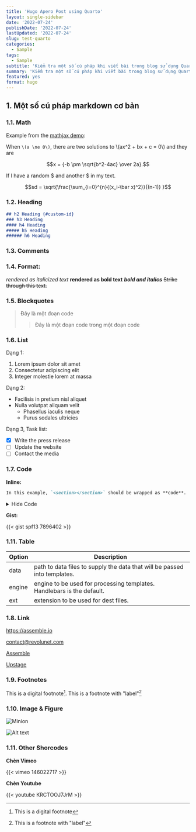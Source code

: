 ```yaml
---
title: 'Hugo Apero Post using Quarto'
layout: single-sidebar
date: '2022-07-24'
publishDate: '2022-07-24'
lastUpdated: '2022-07-24'
slug: test-quarto
categories:
  - Sample
tags:
  - Sample
subtitle: 'Kiểm tra một số cú pháp khi viết bài trong blog sử dụng Quarto.'
summary: 'Kiểm tra một số cú pháp khi viết bài trong blog sử dụng Quarto.'
featured: yes
format: hugo
---
```




## 1. Một số cú pháp markdown cơ bản

### 1.1. Math

Example from the [mathjax demo](https://www.mathjax.org/#demo):

When `\(a \ne 0\)`, there are two solutions to \\(ax^2 + bx + c = 0\\) and they are

$$x = {-b \pm \sqrt{b^2-4ac} \over 2a}.$$

If I have a random \$ and another \$ in my text.

$$sd = \sqrt{\frac{\sum_{i=0}^{n}{(x_i-\bar x)^2}}{(n-1)} }$$

### 1.2. Heading

``` markdown
## h2 Heading {#custom-id}
### h3 Heading
#### h4 Heading
##### h5 Heading
###### h6 Heading
```

### 1.3. Comments

<!--
This is a comment
-->

### 1.4. Format:

*rendered as italicized text* **rendered as bold text** ***bold and italics*** ~~Strike through this text.~~

### 1.5. Blockquotes

> Đây là một đoạn code
>
> > Đây là một đoạn code trong một đoạn code

### 1.6. List

Dạng 1:

1.  Lorem ipsum dolor sit amet
2.  Consectetur adipiscing elit
3.  Integer molestie lorem at massa

Dạng 2:

-   Facilisis in pretium nisl aliquet
-   Nulla volutpat aliquam velit
    -   Phasellus iaculis neque
    -   Purus sodales ultricies

Dạng 3, Task list:

-   [x] Write the press release
-   [ ] Update the website
-   [ ] Contact the media

### 1.7. Code

**Inline:**

``` markdown
In this example, `<section></section>` should be wrapped as **code**.
```

<details>
<summary>
Hide Code
</summary>

Lạ nhỉ

``` python
import matplotlib.pyplot as plt
import numpy as np

t = np.arange(0.0, 2.0, 0.01)
s = 1 + np.sin(2*np.pi*t)
plt.plot(t, s)

plt.xlabel('time (s)')
plt.ylabel('voltage (mV)')
plt.title('About as simple as it gets, folks')
plt.grid(True)
plt.savefig("test.png")
plt.show()
```

Không hiểu thấu

</details>

**Gist:**

{{< gist spf13 7896402 >}}

### 1.11. Table

| Option | Description                                                               |
|--------|---------------------------------------------------------------------------|
| data   | path to data files to supply the data that will be passed into templates. |
| engine | engine to be used for processing templates. Handlebars is the default.    |
| ext    | extension to be used for dest files.                                      |

### 1.8. Link

<https://assemble.io>

<contact@revolunet.com>

[Assemble](https://assemble.io)

[Upstage](https://github.com/upstage/ "Visit Upstage!")

### 1.9. Footnotes

This is a digital footnote[^1]. This is a footnote with "label"[^2]

### 1.10. Image & Figure

![Minion](https://octodex.github.com/images/minion.png)

![Alt text](https://octodex.github.com/images/stormtroopocat.jpg "The Stormtroopocat")

### 1.11. Other Shorcodes

**Chèn Vimeo**

{{< vimeo 146022717 >}}

**Chèn Youtube**

{{< youtube KRCTOOJ7JrM >}}

[^1]: This is a digital footnote

[^2]: This is a footnote with "label"
